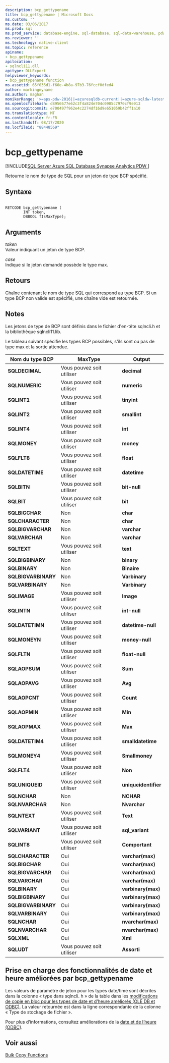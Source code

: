```yaml
---
description: bcp_gettypename
title: bcp_gettypename | Microsoft Docs
ms.custom: ''
ms.date: 03/06/2017
ms.prod: sql
ms.prod_service: database-engine, sql-database, sql-data-warehouse, pdw
ms.reviewer: ''
ms.technology: native-client
ms.topic: reference
apiname:
- bcp_gettypename
apilocation:
- sqlncli11.dll
apitype: DLLExport
helpviewer_keywords:
- bcp_gettypename function
ms.assetid: 65f036d1-f60e-4b8a-97b3-76fccf0dfed4
author: markingmyname
ms.author: maghan
monikerRange: '>=aps-pdw-2016||=azuresqldb-current||=azure-sqldw-latest||>=sql-server-2016||=sqlallproducts-allversions||>=sql-server-linux-2017||=azuresqldb-mi-current'
ms.openlocfilehash: d8956677e62c3f4a824e704c0905c7970cf9e913
ms.sourcegitcommit: e700497f962e4c2274df16d9e651059b42ff1a10
ms.translationtype: MT
ms.contentlocale: fr-FR
ms.lasthandoff: 08/17/2020
ms.locfileid: "88448569"
---
```

# <a name="bcp_gettypename"></a>bcp_gettypename
[!INCLUDE[SQL Server Azure SQL Database Synapse Analytics PDW ](../../includes/applies-to-version/sql-asdb-asdbmi-asa-pdw.md)]

  Retourne le nom de type de SQL pour un jeton de type BCP spécifié.  
  
## <a name="syntax"></a>Syntaxe  
  
```  
  
RETCODE bcp_gettypename (  
        INT token,  
        DBBOOL fIsMaxType);  
```  
  
## <a name="arguments"></a>Arguments  
 *token*  
 Valeur indiquant un jeton de type BCP.  
  
 *case*  
 Indique si le jeton demandé possède le type max.  
  
## <a name="returns"></a>Retours  
 Chaîne contenant le nom de type SQL qui correspond au type BCP. Si un type BCP non valide est spécifié, une chaîne vide est retournée.  
  
## <a name="remarks"></a>Notes  
 Les jetons de type de BCP sont définis dans le fichier d'en-tête sqlncli.h et la bibliothèque sqlncli11.lib.  
  
 Le tableau suivant spécifie les types BCP possibles, s'ils sont ou pas de type max et la sortie attendue.  
  
|Nom du type BCP|MaxType|Output|  
|-------------------|-------------|------------|  
|**SQLDECIMAL**|Vous pouvez soit utiliser|**decimal**|  
|**SQLNUMERIC**|Vous pouvez soit utiliser|**numeric**|  
|**SQLINT1**|Vous pouvez soit utiliser|**tinyint**|  
|**SQLINT2**|Vous pouvez soit utiliser|**smallint**|  
|**SQLINT4**|Vous pouvez soit utiliser|**int**|  
|**SQLMONEY**|Vous pouvez soit utiliser|**money**|  
|**SQLFLT8**|Vous pouvez soit utiliser|**float**|  
|**SQLDATETIME**|Vous pouvez soit utiliser|**datetime**|  
|**SQLBITN**|Vous pouvez soit utiliser|**bit-null**|  
|**SQLBIT**|Vous pouvez soit utiliser|**bit**|  
|**SQLBIGCHAR**|Non|**char**|  
|**SQLCHARACTER**|Non|**char**|  
|**SQLBIGVARCHAR**|Non|**varchar**|  
|**SQLVARCHAR**|Non|**varchar**|  
|**SQLTEXT**|Vous pouvez soit utiliser|**text**|  
|**SQLBIGBINARY**|Non|**binary**|  
|**SQLBINARY**|Non|**Binaire**|  
|**SQLBIGVARBINARY**|Non|**Varbinary**|  
|**SQLVARBINARY**|Non|**Varbinary**|  
|**SQLIMAGE**|Vous pouvez soit utiliser|**Image**|  
|**SQLINTN**|Vous pouvez soit utiliser|**int-null**|  
|**SQLDATETIMN**|Vous pouvez soit utiliser|**datetime-null**|  
|**SQLMONEYN**|Vous pouvez soit utiliser|**money-null**|  
|**SQLFLTN**|Vous pouvez soit utiliser|**float-null**|  
|**SQLAOPSUM**|Vous pouvez soit utiliser|**Sum**|  
|**SQLAOPAVG**|Vous pouvez soit utiliser|**Avg**|  
|**SQLAOPCNT**|Vous pouvez soit utiliser|**Count**|  
|**SQLAOPMIN**|Vous pouvez soit utiliser|**Min**|  
|**SQLAOPMAX**|Vous pouvez soit utiliser|**Max**|  
|**SQLDATETIM4**|Vous pouvez soit utiliser|**smalldatetime**|  
|**SQLMONEY4**|Vous pouvez soit utiliser|**Smallmoney**|  
|**SQLFLT4**|Vous pouvez soit utiliser|**Non**|  
|**SQLUNIQUEID**|Vous pouvez soit utiliser|**uniqueidentifier**|  
|**SQLNCHAR**|Non|**NCHAR**|  
|**SQLNVARCHAR**|Non|**Nvarchar**|  
|**SQLNTEXT**|Vous pouvez soit utiliser|**Text**|  
|**SQLVARIANT**|Vous pouvez soit utiliser|**sql_variant**|  
|**SQLINT8**|Vous pouvez soit utiliser|**Comportant**|  
|**SQLCHARACTER**|Oui|**varchar(max)**|  
|**SQLBIGCHAR**|Oui|**varchar(max)**|  
|**SQLBIGVARCHAR**|Oui|**varchar(max)**|  
|**SQLVARCHAR**|Oui|**varchar(max)**|  
|**SQLBINARY**|Oui|**varbinary(max)**|  
|**SQLBIGBINARY**|Oui|**varbinary(max)**|  
|**SQLBIGVARBINARY**|Oui|**varbinary(max)**|  
|**SQLVARBINARY**|Oui|**varbinary(max)**|  
|**SQLNCHAR**|Oui|**nvarchar(max)**|  
|**SQLNVARCHAR**|Oui|**nvarchar(max)**|  
|**SQLXML**|Oui|**Xml**|  
|**SQLUDT**|Vous pouvez soit utiliser|**Assorti**|  
  
## <a name="bcp_gettypename-support-for-enhanced-date-and-time-features"></a>Prise en charge des fonctionnalités de date et heure améliorées par bcp_gettypename  
 Les valeurs de paramètre de jeton pour les types date/time sont décrites dans la colonne « type dans sqlncli. h » de la table dans les [modifications de copie en bloc pour les types de date et d’heure améliorés &#40;OLE DB et ODBC&#41;](../../relational-databases/native-client-odbc-date-time/bulk-copy-changes-for-enhanced-date-and-time-types-ole-db-and-odbc.md). La valeur retournée est dans la ligne correspondante de la colonne « Type de stockage de fichier ».  
  
 Pour plus d’informations, consultez améliorations de la [date et de l’heure &#40;ODBC&#41;](../../relational-databases/native-client-odbc-date-time/date-and-time-improvements-odbc.md).  
  
## <a name="see-also"></a>Voir aussi  
 [Bulk Copy Functions](../../relational-databases/native-client-odbc-extensions-bulk-copy-functions/sql-server-driver-extensions-bulk-copy-functions.md)  
  
  
